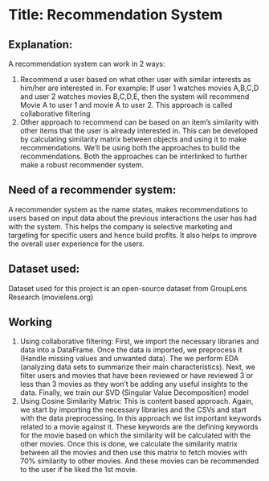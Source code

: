 # Title: Recommendation System
## Explanation: 
A recommendation system can work in 2 ways:
1.	Recommend a user based on what other user with similar interests as him/her are interested in. For example:
If user 1 watches movies A,B,C,D and user 2 watches movies B,C,D,E, then the system will recommend Movie A to user 1 and movie A to user 2. This approach is called collaborative filtering
2.	Other approach to recommend can be based on an item’s similarity with other items that the user is already interested in. This can be developed by calculating similarity matrix between objects and using it to make recommendations.
We’ll be using both the approaches to build the recommendations. Both the approaches can be interlinked to further make a robust recommender system.

## Need of a recommender system: 
A recommender system as the name states, makes recommendations to users based on input data about the previous interactions the user has had with the system. This helps the company is selective marketing and targeting for specific users and hence build profits. It also helps to improve the overall user experience for the users.

## Dataset used: 
Dataset used for this project is an open-source dataset from GroupLens Research (movielens.org)

## Working
1.	Using collaborative filtering: 
First, we import the necessary libraries and data into a DataFrame. Once the data is imported, we preprocess it (Handle missing values and unwanted data). The we perform EDA (analyzing data sets to summarize their main characteristics). Next, we filter users and movies that have been reviewed or have reviewed 3 or less than 3 movies as they won’t be adding any useful insights to the data. Finally, we train our SVD (Singular Value Decomposition) model
2.	Using Cosine Similarity Matrix: 
This is content based approach. Again, we start by importing the necessary libraries and the CSVs and start with the data preprocessing. In this approach we list important keywords related to a movie against it. These keywords are the defining keywords for the movie based on which the similarity will be calculated with the other movies. Once this is done, we calculate the similarity matrix between all the movies and then use this matrix to fetch movies with 70% similarity to other movies. And these movies can be recommended to the user if he liked the 1st movie.
